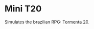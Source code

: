 # Mini T20

Simulates the brazilian RPG: [Tormenta 20](https://jamboeditora.com.br/produto/tormenta20-edicao-jogo-do-ano-digital/).